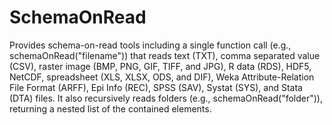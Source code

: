 # SchemaOnRead
Provides schema-on-read tools including a single function call (e.g., schemaOnRead("filename")) that reads text (TXT), comma separated value (CSV), raster image (BMP, PNG, GIF, TIFF, and JPG), R data (RDS), HDF5, NetCDF, spreadsheet (XLS, XLSX, ODS, and DIF), Weka Attribute-Relation File Format (ARFF), Epi Info (REC), SPSS (SAV), Systat (SYS), and Stata (DTA) files. It also recursively reads folders (e.g., schemaOnRead("folder")), returning a nested list of the contained elements.
